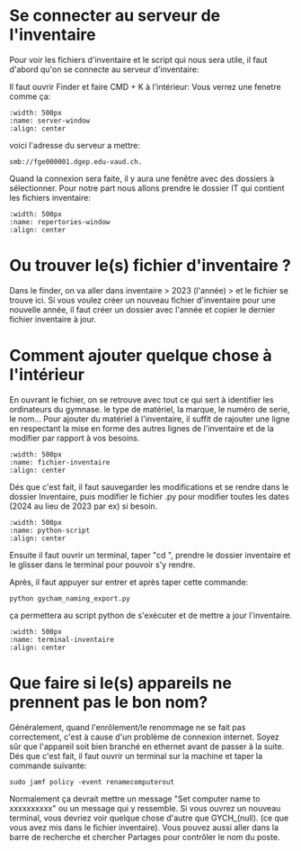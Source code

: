 <!--
Author:		    Noa Chouriberry
Date:		    03.05.2023
Description:    comment mettre à jour l'Inventaire du gymnase (infos)
-->

# Se connecter au serveur de l'inventaire
Pour voir les fichiers d'inventaire et le script qui nous sera utile, il faut d'abord qu'on se connecte au serveur d'inventaire:

Il faut ouvrir Finder et faire CMD + K à l'intérieur: Vous verrez une fenetre comme ça:
```{image} images/server-window.png
:width: 500px
:name: server-window
:align: center
```

voici l'adresse du serveur a mettre: 
```
smb://fge000001.dgep.edu-vaud.ch.
```

Quand la connexion sera faite, il y aura une fenêtre avec des dossiers à sélectionner. Pour notre part nous allons prendre le dossier IT qui contient les fichiers inventaire:

```{image} images/repertories-window.png
:width: 500px
:name: repertories-window
:align: center
```

# Ou trouver le(s) fichier d'inventaire ?
Dans le finder, on va aller dans inventaire > 2023 (l'année) > et le fichier se trouve ici. Si vous voulez créer un nouveau fichier d'inventaire pour une nouvelle année, il faut créer un dossier avec l'année et copier le dernier fichier inventaire à jour.

# Comment ajouter quelque chose à l'intérieur
En ouvrant le fichier, on se retrouve avec tout ce qui sert à identifier les ordinateurs du gymnase. le type de matériel, la marque, le numéro de serie, le nom...
Pour ajouter du matériel à l'inventaire, il suffit de rajouter une ligne en respectant la mise en forme des autres lignes de l'inventaire et de la modifier par rapport à vos besoins.

```{image} images/fichier-inventaire.png
:width: 500px
:name: fichier-inventaire
:align: center
```

Dés que c'est fait, il faut sauvegarder les modifications et se rendre dans le dossier Inventaire, puis modifier le fichier .py pour modifier toutes les dates (2024 au lieu de 2023 par ex) si besoin.

```{image} images/python-script.png
:width: 500px
:name: python-script
:align: center
```

Ensuite il faut ouvrir un terminal, taper "cd ", prendre le dossier inventaire et le glisser dans le terminal pour pouvoir s'y rendre.

Après, il faut appuyer sur entrer et après taper cette commande:

```
python gycham_naming_export.py
```

ça permettera au script python de s'exécuter et de mettre a jour l'inventaire.

```{image} images/terminal-inventaire.png
:width: 500px
:name: terminal-inventaire
:align: center
```

# Que faire si le(s) appareils ne prennent pas le bon nom?

Généralement, quand l'enrôlement/le renommage ne se fait pas correctement, c'est à cause d'un problème de connexion internet. Soyez sûr que l'appareil soit bien branché en ethernet avant de passer à la suite. Dés que c'est fait, il faut ouvrir un terminal sur la machine et taper la commande suivante:

```
sudo jamf policy -event renamecomputerout
```

Normalement ça devrait mettre un message "Set computer name to xxxxxxxxxx" ou un message qui y ressemble. Si vous ouvrez un nouveau terminal, vous devriez voir quelque chose d'autre que GYCH_(null). (ce que vous avez mis dans le fichier inventaire). Vous pouvez aussi aller dans la barre de recherche et chercher Partages pour contrôler le nom du poste.